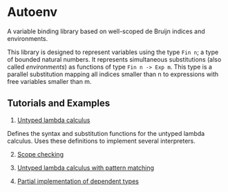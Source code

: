 # Autoenv

A variable binding library based on well-scoped de Bruijn indices and environments.

This library is designed to represent variables using the type `Fin n`; a type of 
bounded natural numbers. It represents simultaneous substitutions (also called 
*environments*) as functions of type `Fin n -> Exp m`. This type is a parallel substitution 
mapping all indices smaller than n to expressions with free variables smaller than m.

## Tutorials and Examples

1. [Untyped lambda calculus](examples/LC.hs)

Defines the syntax and substitution functions for the untyped lambda calculus. Uses these definitions to implement several interpreters.

2. [Scope checking](examples/ScopeCheck.hs)

3. [Untyped lambda calculus with pattern matching](examples/Pat.hs)

4. [Partial implementation of dependent types](examples/PTS.hs)






